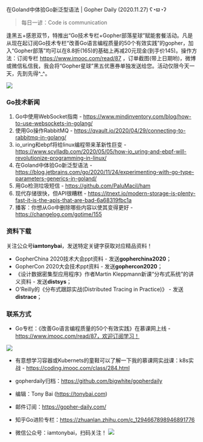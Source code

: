 在Goland中体验Go新泛型语法 | Gopher Daily (2020.11.27) ʕ◔ϖ◔ʔ

>每日一谚：Code is communication

逢黑五+感恩双节，特推出“Go技术专栏+Gopher部落星球”赋能套餐活动。凡是从现在起订阅Go技术专栏“改善Go语言编程质量的50个有效实践”的gopher，加入“Gopher部落”均可以在8.8折(165)的基础上再减20元现金(到手价145)。操作方法：订阅专栏 https://www.imooc.com/read/87 ，订单截图(带上日期哟)，微博或微信私信我，我会将“Gopher星球”黑五优惠券单独发送给您。活动仅限今天一天，先到先得^_^。

![](http://image.tonybai.com/img/202011/gopher-tribe-zsxq.png)

### Go技术新闻

1. Go中使用WebSocket指南 - https://www.mindinventory.com/blog/how-to-use-websockets-in-golang/
2. 使用Go操作RabbitMQ - https://qvault.io/2020/04/29/connecting-to-rabbitmq-in-golang/
3. io_uring和ebpf将给linux编程带来革新性巨变 - https://www.scylladb.com/2020/05/05/how-io_uring-and-ebpf-will-revolutionize-programming-in-linux/ 
4. 在Goland中体验Go新泛型语法 - https://blog.jetbrains.com/go/2020/11/24/experimenting-with-go-type-parameters-generics-in-goland/
5. 用Go检测垃圾短信 - https://github.com/PaluMacil/ham
6. 现代存储很快，但API很糟糕 - https://itnext.io/modern-storage-is-plenty-fast-it-is-the-apis-that-are-bad-6a68319fbc1a
7. 播客：你想从Go中删除哪些内容以使其变得更好 - https://changelog.com/gotime/155


### 资料下载

关注公众号**iamtonybai**，发送特定关键字获取对应精品资料！

* GopherChina 2020技术大会ppt资料 - 发送**gopherchina2020**；
* GopherCon 2020大会技术ppt资料 - 发送**gophercon2020**；
* 《设计数据密集型应用程序》作者Martin Kleppmann新课“分布式系统”的讲义资料 - 发送**distsys**；
* O'Reilly的《分布式跟踪实战(Distributed Tracing in Practice)》 - 发送**distrace**；

### 联系方式

* Go专栏：《改善Go语言编程质量的50个有效实践》在慕课网上线 - https://www.imooc.com/read/87，欢迎订阅学习！ 

![](http://image.tonybai.com/img/202011/go-column-pgo-with-qr-and-text.png)

* 有意想学习容器或Kubernets的童鞋可以了解一下我的慕课网实战课：k8s实战 - https://coding.imooc.com/class/284.html
* gopherdaily归档：https://github.com/bigwhite/gopherdaily
* 编辑：Tony Bai (https://tonybai.com)
* 邮件订阅：https://gopher-daily.com/
* 知乎Go进阶专栏：https://zhuanlan.zhihu.com/c_1294667898946891776

* 微信公众号：iamtonybai，扫码关注！
![](http://image.tonybai.com/img/202011/qrcode_for_iamtonybai.jpg)
